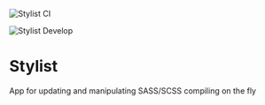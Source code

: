 ![Stylist CI](https://github.com/renderbox/django-stylist/workflows/Stylist%20CI/badge.svg)

![Stylist Develop](https://github.com/renderbox/django-stylist/workflows/Stylist%20Develop/badge.svg)

# Stylist

App for updating and manipulating SASS/SCSS compiling on the fly
